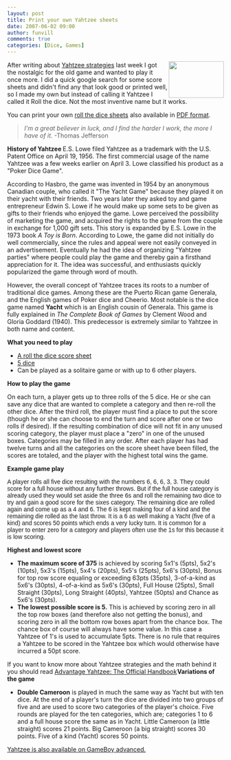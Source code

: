 ```yaml
---
layout: post
title: Print your own Yahtzee sheets
date: 2007-06-02 09:00
author: funvill
comments: true
categories: [Dice, Games]
---
```

<img src="http://blog.abluestar.com/public/uploads/2007/05/dice.thumbnail.jpg" align="right" height="85" width="128" />After writing about <a href="http://blog.abluestar.com/yahtzee-strategies/">Yahtzee strategies</a> last week I got the nostalgic for the old game and wanted to play it once more. I did a quick google search for some score sheets and didn't find any that look good or printed well, so I made my own but instead of calling it Yahtzee I called it Roll the dice. Not the most inventive name but it works.

You can print your own <a href="http://www.abluestar.com/utilities/roll_the_dice/">roll the dice sheets</a> also available in <a href="http://blog.abluestar.com/public/uploads/2007/05/roll-the-dice.pdf">PDF format</a>.
<blockquote><em>I'm a great believer in luck, and I find the harder I work, the more I have of it.</em>
-Thomas Jefferson</blockquote>
<strong>History of Yahtzee </strong>
E.S. Lowe filed Yahtzee as a trademark with the U.S. Patent Office on April 19, 1956. The first commercial usage of the name Yahtzee was a few weeks earlier on April 3. Lowe classified his product as a "Poker Dice Game".

According to Hasbro, the game was invented in 1954 by an anonymous Canadian couple, who called it "The Yacht Game" because they played it on their yacht with their friends.<span class="external autonumber"></span> Two years later they asked toy and game entrepreneur Edwin S. Lowe if he would make up some sets to be given as gifts to their friends who enjoyed the game. Lowe perceived the possibility of marketing the game, and acquired the rights to the game from the couple in exchange for 1,000 gift sets. This story is expanded by E.S. Lowe in the 1973 book <em>A Toy is Born</em>. According to Lowe, the game did not initially do well commercially, since the rules and appeal were not easily conveyed in an advertisement. Eventually he had the idea of organizing "Yahtzee parties" where people could play the game and thereby gain a firsthand appreciation for it. The idea was successful, and enthusiasts quickly popularized the game through word of mouth.

However, the overall concept of Yahtzee traces its roots to a number of traditional dice games. Among these are the Puerto Rican game Generala, and the English games of Poker dice and Cheerio. Most notable is the dice game named <strong>Yacht</strong> which is an English cousin of Generala. This game is fully explained in <em>The Complete Book of Games</em> by Clement Wood and Gloria Goddard (1940). This predecessor is extremely similar to Yahtzee in both name and content.

<strong>What you need to play</strong>
<ul>
	<li><a href="http://www.abluestar.com/utilities/roll_the_dice/">A roll the dice score sheet</a></li>
	<li><a href="http://blog.abluestar.com/how-to-make-dice-and-a-brief-history/">5 dice</a></li>
	<li>Can be played as a solitaire game or with up to 6 other players.</li>
</ul>
<strong>How to play the game</strong>

On each turn, a player gets up to three rolls of the 5 dice. He or she can save any dice that are wanted to complete a category and then re-roll the other dice. After the third roll, the player must find a place to put the score (though he or she can choose to end the turn and score after one or two rolls if desired). If the resulting combination of dice will not fit in any unused scoring category, the player must place a "zero" in one of the unused boxes. Categories may be filled in any order.
After each player has had twelve turns and all the categories on the score sheet have been filled, the scores are totaled, and the player with the highest total wins the game.

<strong>Example game play </strong>

<font face="Arial">A player rolls all five dice resulting with the numbers 6, 6, 6, 3, 3.  They could score for a full house without any further throws.  But if the full house category is already used they would set aside the three 6s and roll the remaining two dice to try and gain a good score for the sixes category.  The remaining dice are rolled again and come up as a 4 and 6.  The 6 is kept making four of a kind and the remaining die rolled as the last throw. It is a 6 as well making a Yacht (five of a kind) and scores 50 points which ends a very lucky turn.  It is common for a player to enter zero for a category and players often use the 1s for this because it is low scoring.</font>

<strong>Highest and lowest score</strong>
<ul>
	<li><strong>The maximum score of 375</strong> is achieved by scoring 5x1's (5pts), 5x2's (10pts), 5x3's (15pts), 5x4's (20pts), 5x5's (25pts), 5x6's (30pts), Bonus for top row score equaling or exceeding 63pts (35pts), 3-of-a-kind as 5x6's (30pts), 4-of-a-kind as 5x6's (30pts), Full House (25pts), Small Straight (30pts), Long Straight (40pts), Yahtzee (50pts) and Chance as 5x6's (30pts).</li>
	<li><strong>The lowest possible score is 5.</strong> This is achieved by scoring zero in all the top row boxes (and therefore also not getting the bonus), and scoring zero in all the bottom row boxes apart from the chance box. The chance box of course will always have some value. In this case a Yahtzee of 1's is used to accumulate 5pts. There is no rule that requires a Yahtzee to be scored in the Yahtzee box which would otherwise have incurred a 50pt score.</li>
</ul>
If you want to know more about Yahtzee strategies and the math behind it you should read <a href="http://www.amazon.ca/gp/product/0929712048?ie=UTF8&amp;tag=abluestar-20&amp;linkCode=as2&amp;camp=15121&amp;creative=330641&amp;creativeASIN=0929712048">Advantage Yahtzee: The Official Handbook</a><img src="http://www.assoc-amazon.ca/e/ir?t=abluestar-20&amp;l=as2&amp;o=15&amp;a=0929712048" style="border: medium none  ! important; margin: 0px ! important" border="0" height="1" width="1" /><strong>Variations of the game</strong>
<ul>
	<li><strong>Double Cameroon</strong> is played in much the same way as Yacht but with ten dice. At the end of a player's turn the dice are divided into two groups of five and are used to score two categories of the player's choice. Five rounds are played for the ten categories, which are; categories 1 to 6 and a full house score the same as in Yacht. Little Cameroon (a little straight) scores 21 points. Big Cameroon (a big straight) scores 30 points. Five of a kind (Yacht) scores 50 points.</li>
</ul>
<a href="http://www.amazon.ca/gp/product/B000BO5UU0/701-2348363-8299539?ie=UTF8&amp;tag=abluestar-20&amp;linkCode=xm2&amp;camp=15121&amp;creativeASIN=B000BO5UU0">Yahtzee is also available on GameBoy advanced.</a>
